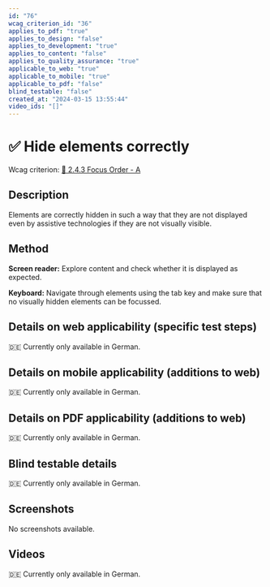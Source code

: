 ```yaml
---
id: "76"
wcag_criterion_id: "36"
applies_to_pdf: "true"
applies_to_design: "false"
applies_to_development: "true"
applies_to_content: "false"
applies_to_quality_assurance: "true"
applicable_to_web: "true"
applicable_to_mobile: "true"
applicable_to_pdf: "false"
blind_testable: "false"
created_at: "2024-03-15 13:55:44"
video_ids: "[]"
---
```


# ✅ Hide elements correctly

Wcag criterion: [📜 2.4.3 Focus Order - A](..)

## Description

Elements are correctly hidden in such a way that they are not displayed even by assistive technologies if they are not visually visible.

## Method

**Screen reader:** Explore content and check whether it is displayed as expected.

**Keyboard:** Navigate through elements using the tab key and make sure that no visually hidden elements can be focussed.

## Details on web applicability (specific test steps)

🇩🇪 Currently only available in German.

## Details on mobile applicability (additions to web)

🇩🇪 Currently only available in German.

## Details on PDF applicability (additions to web)

🇩🇪 Currently only available in German.

## Blind testable details

🇩🇪 Currently only available in German.

## Screenshots

No screenshots available.

## Videos

🇩🇪 Currently only available in German.
